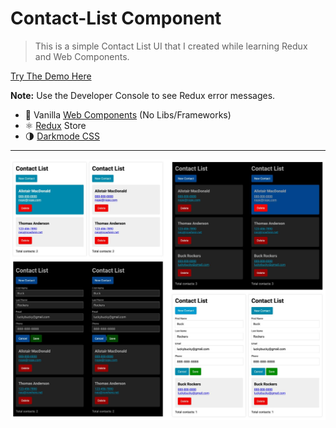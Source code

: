 # Contact-List Component

> This is a simple Contact List UI that I created while learning Redux and Web Components.

[Try The Demo Here](https://f1lt3r.github.io/contact-list/)

**Note:** Use the Developer Console to see Redux error messages.

- 🧱 Vanilla [Web Components](https://developer.mozilla.org/en-US/docs/Web/Web_Components) (No Libs/Frameworks)
- ⚛ [Redux](https://redux.js.org/) Store
- 🌗 [Darkmode CSS](https://css-tricks.com/dark-modes-with-css/)

--- 

[![Screenshot of Contact-List Component](https://github.com/F1LT3R/contact-list/blob/master/contact-list-screenshots.jpg)](https://github.com/F1LT3R/contact-list/blob/master/contact-list-screenshots.jpg)
